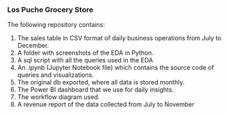 ### Los Puche Grocery Store
The following repository contains: 
1) The sales table in CSV format of daily business operations from July to December.
2) A folder with screenshots of the EDA in Python.
3) A sql script with all the queries used in the EDA
4) An .ipynb (Jupyter Notebook file) which contains the source code of queries and visualizations. 
5) The original db exported, where all data is stored monthly.
6) The Power BI dashboard that we use for daily insights.
7) The workflow diagram used.
8) A revenue report of the data collected from July to November
